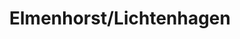 ---
title: Elmenhorst/Lichtenhagen
url: /elmenhorst-lichtenhagen/
latitude: 54.155
longitude: 12.014
---